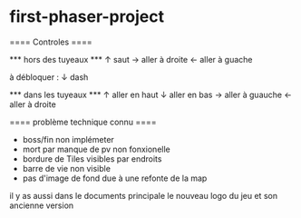 # first-phaser-project
 ==== Controles ====

 *** hors des tuyeaux ***
  ↑ saut
  → aller à droite
  ← aller à guache

  à débloquer : ↓ dash 

 *** dans les tuyeaux ***
 ↑ aller en haut
 ↓ aller en bas
 → aller à guauche
 ← aller à droite


 ==== problème technique connu ====

 - boss/fin non implémeter
 - mort par manque de pv non fonxionelle
 - bordure de Tiles visibles par endroits
 - barre de vie non visible
 - pas d'image de fond due à une refonte de la map 



il y as aussi dans le documents principale le nouveau logo du jeu et son ancienne version
